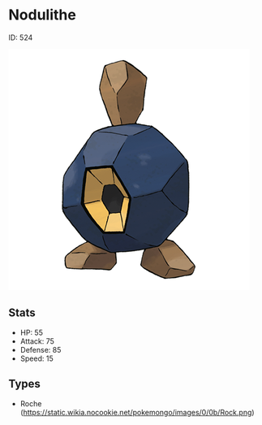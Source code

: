 # Nodulithe


ID: 524

![](https://raw.githubusercontent.com/PokeAPI/sprites/master/sprites/pokemon/other/official-artwork/524.png "Nodulithe")

## Stats


 - HP: 55
 - Attack: 75
 - Defense: 85
 - Speed: 15

## Types


 - Roche (https://static.wikia.nocookie.net/pokemongo/images/0/0b/Rock.png)
